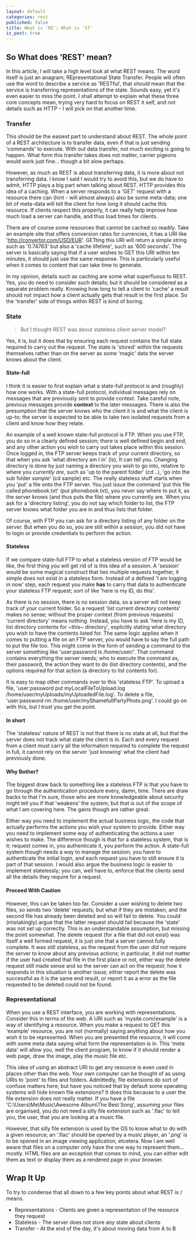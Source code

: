 ```yaml
---
layout: default
categories: rest
published: false
title: What is 'RE'; What is 'ST'
is_post: true
---
```


## So What does 'REST' mean?

In this article, I will take a high level look at what REST means. 
The word itself is just an anagram; REpresentational State Transfer. 
People will often use the word to describe a service as 'RESTful', 
that *should* mean that the service is transferring representations of the state.
Sounds easy, yet it's even easier to miss the point. 
I shall attempt to explain what these three core concepts mean, trying very hard to focus on REST it self, and not details such as HTTP - I will pick on that another time.

### Transfer

This should be the easiest part to understand about REST. 
The whole point of a REST architecture is to transfer data, even if that is just sending 'commands' to execute.
With out data transfer, not much exciting is going to happen.
What form this transfer takes does not matter, carrier pigeons would work just fine... though a bit slow perhaps. 

However, as much as REST is about transferring data, it is more about not transferring data. 
I know I said I would try to avoid this, but we do have to admit, HTTP plays a big part when talking about REST.
HTTP provides this idea of a caching. 
When a server responds to a 'GET' request with a resource there can (hint - will almost always) also be some meta-data; 
one bit of meta-data will tell the client for how long it should cache this resource. 
If clients respect this properly, it can really help improve how much load a server can handle, and thus load times for clients. 

There are of course some resources that cannot be cached so readily. 
Take an example site that offers conversion rates for currencies, it has a URI like 'http://convertor.com/USD/EUR'. 
GETting this URI will return a simple string such as '0.74763' but also a 'cache lifetime', such as '600 seconds'. 
The server is basically saying that if a user wishes to GET this URI within ten minutes, it should just use the same response.
This is particularly useful when it comes to content that can take time to generate.

In my opinion, details such as caching are some what superfluous to REST.
Yes, you do need to consider such details; but it should be considered as a separate problem really. 
Knowing how long to tell a client to 'cache' a result should not impact *how* a client actually gets that result in the first place.
So the 'transfer' side of things within REST is kind of boring. 

### State

> But I thought REST was about stateless client server model?

Yes, it is, but it does that by ensuring each request contains the full state required to carry out the request.
The state is 'stored' within the requests themselves rather than on the server as some 'magic' data the server knows about the client. 

#### State-full

I think it is easier to first explain what a state-full protocol is and (roughly) how one works.
With a state-full protocol, individual messages rely on messages that are previously sent to provide context.
Take careful note, previous messages provide **context** to the later messages. 
There is also the presumption that the server knows who the client it is and what the client is up-to; 
the server is expected to be able to take two isolated requests from a client and know how they relate.

An example of a well known state-full protocol is FTP. 
When you use FTP, you do so in a clearly defined session; 
there is well defined begin and end, and any other action you wish to carry out takes place within this session. 
Once logged in, the FTP server keeps track of your current directory, so that when you ask 'what directory am I in' (ls), It can tell you. 
Changing directory is done by just naming a directory you wish to go into, relative to where you *currently are*, such as 'up to the parent folder' (cd ..), 'go into the sub folder *sample*' (cd sample) etc.
The really stateless stuff starts when you 'put' a file onto the FTP server. 
You just issue the command 'put this file called phonebook.txt' (put phonebook.txt), you never say where to put it, as the server knows (and thus puts the file) where you currently are. 
When you ask for a 'directory listing', you do not say which folder to list, the FTP server knows what folder you are in and thus lists that folder.

Of course, with FTP you can ask for a directory listing of any folder on the server. 
But when you do so, you are still within a session, you did not have to login or provide credentials to perform the action.

#### Stateless

If we compare state-full FTP to what a stateless version of FTP would be like, the first thing you will get rid of is this idea of a session. 
A 'session' would be some magical construct that ties multiple requests together, it simple does not exist in a stateless form.
Instead of a defined 'I am logging in now' step, each request you make **has** to carry that data to authenticate your stateless FTP request; 
sort of like 'here is my ID, do this'. 

As there is no session, there is no session data, so a server will not keep track of your current folder. 
So a request 'list current directory contents' makes no sense; without the proper context (from previous requests) 'current directory' means nothing.
Instead, you have to ask 'here is my ID, list directory contents for ~this~ directory', explicitly stating what directory you wish to have the contents listed for.
The same logic applies when it comes to putting a file on an FTP server, you would have to say the full path to put the file too.
This might come in the form of sending a command to the server something like 'user:password ls /home/user/'. 
That command contains everything the server needs; who to execute the command as, their password, the action they want to do (list directory contents), and the options required for that action (a directory to list contents for).

It is easy to map other commands over to this 'stateless FTP'. 
To upload a file, 'user:password put myLocalFileToUpload.log /home/user/myUploads/myUploadedFile.log'. 
To delete a file, 'user:password rm /home/user/myShamefullPartyPhoto.png'. 
I could go on with this, but I trust you get the point.

#### In short

The 'stateless' nature of REST is not that there is no state at all, but that the server does not track what state the client is in. 
Each and every request from a client must carry all the information required to complete the request in full, 
it cannot rely on the server 'just knowing' what the client had previously done.

#### Why Bother?

The biggest draw back to something like a stateless FTP is that you have to go through the authentication procedure every, damn, time. 
There are draw backs to that I'm sure, those who are more knowledgeable about security might tell you if that 'weakens' the system, but that is out of the scope of what I am covering here. 
The gains though are rather great. 

Either way you need to implement the actual business logic, the code that actually performs the actions you wish your system to provide.
Either way you need to implement some way of authenticating the actions a user wishes to make.
The difference though is that for a stateless system, that is it; 
request comes in, you authenticate it, you perform the action.
A state-full system though needs a way to manage the session; 
you have to authenticate the initial login, and each request you have to still ensure it is part of that session.
I would also argue the business logic is easier to implement statelessly; 
you can, well have to, enforce that the clients send all the details they require for a request. 

#### Proceed With Caution

However, this can be taken too far. 
Consider a user wishing to delete two files, so sends two 'delete' requests; 
but what if they are mistaken, and the second file has already been deleted and so will fail to delete.
You could (mistakingly) argue that the latter request should fail because the 'state' was not set up correctly.
This is an understandable assumption, but missing the point somewhat. 
The delete request (for a file that did not exist) was itself a well formed request, it is just one that a server cannot fully complete. 
It was still stateless, as the request from the user did not require the server to know about any previous actions; 
in particular, it did not matter if the user had created that file in the first place or not, either way the delete request still made sense and so the server can act on the request; how it responds in this situation is another issue; 
either report the delete was successful as it is the same end result, or report it as a error as the file requested to be deleted could not be found.

### Representational

When you use a REST interface, you are working with representations. 
Consider this in terms of the web. 
A URI such as 'mysite.com/example' is a way of identifying a resource. 
When you make a request to GET this 'example' resource, you are not (normally) saying anything about how you wish it to be represented. 
When you are presented the resource, it will come with some meta data saying what form the representation is in. 
This 'meta data' will allow you, well the client program, to know if it should render a web page, draw the image, play the music file etc.

This idea of using an abstract URI to get any resource is even used in places other than the web.
Your own computer can be thought of as using URIs to 'point' to files and folders. 
Admittedly, file extensions do sort of confuse matters here; 
but have you noticed that by default some operating systems will hide known file extensions? 
It does this because to a user the file extension does not really matter. 
If you have a file 'C:\Users\Me\Music\Awesome Album\The Best Song', assuming your files are organised, you do not need a silly file extension such as '.flac' to tell you, the user, that you are looking at a music file.

However, that silly file extension is used by the OS to know what to do with a given resource;
an '.flac' should be opened by a music player, an '.png' is to be opened in an image viewing application, etcetera.
Now I am well aware that files on a computer only have the one way to represent them... mostly. 
HTML files are an exception that comes to mind, you can either edit them as text or display them as a rendered page in your browser.

## Wrap It Up

To try to condense that all down to a few key points about what REST is / means.

* Representations - Clients are given a representation of the resource they request
* Stateless - The server does not store any state about clients
* Transfer - At the end of the day, it's about moving data from A to B

